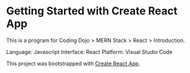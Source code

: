 # Getting Started with Create React App

This is a program for Coding Dojo > MERN Stack > React > Introduction.

Language: Javascript
Interface: React
Platform: Visual Studio Code

This project was bootstrapped with [Create React App](https://github.com/facebook/create-react-app).
